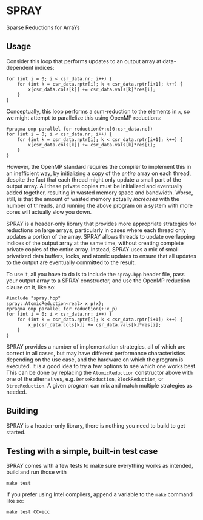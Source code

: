 # SPRAY

Sparse Reductions for ArraYs

## Usage

Consider this loop that performs updates to an output array at data-dependent indices:

    for (int i = 0; i < csr_data.nr; i++) {
        for (int k = csr_data.rptr[i]; k < csr_data.rptr[i+1]; k++) {
            x[csr_data.cols[k]] += csr_data.vals[k]*res[i];
        }
    }

Conceptually, this loop performs a sum-reduction to the elements in `x`, so we might attempt to parallelize this using OpenMP reductions:

    #pragma omp parallel for reduction(+:x[0:csr_data.nc])
    for (int i = 0; i < csr_data.nr; i++) {
        for (int k = csr_data.rptr[i]; k < csr_data.rptr[i+1]; k++) {
            x[csr_data.cols[k]] += csr_data.vals[k]*res[i];
        }
    }

However, the OpenMP standard requires the compiler to implement this in an inefficient way, by initializing a copy of the _entire_ array on each thread, despite the fact that each thread might only update a small part of the output array. All these private copies must be initialized and eventually added together, resulting in wasted memory space and bandwidth. Worse, still, is that the amount of wasted memory actually _increases_ with the number of threads, and running the above program on a system with more cores will actually slow you down.

SPRAY is a header-only library that provides more appropriate strategies for reductions on large arrays, particularly in cases where each thread only updates a portion of the array. SPRAY allows threads to update overlapping indices of the output array at the same time, without creating complete private copies of the entire array. Instead, SPRAY uses a mix of small privatized data buffers, locks, and atomic updates to ensure that all updates to the output are eventually committed to the result.

To use it, all you have to do is to include the `spray.hpp` header file, pass your output array to a SPRAY constructor, and use the OpenMP reduction clause on it, like so:

    #include "spray.hpp"
    spray::AtomicReduction<real> x_p(x);
    #pragma omp parallel for reduction(+:x_p)
    for (int i = 0; i < csr_data.nr; i++) {
        for (int k = csr_data.rptr[i]; k < csr_data.rptr[i+1]; k++) {
            x_p[csr_data.cols[k]] += csr_data.vals[k]*res[i];
        }
    }

SPRAY provides a number of implementation strategies, all of which are correct in all cases, but may have different performance characteristics depending on the use case, and the hardware on which the program is executed. It is a good idea to try a few options to see which one works best. This can be done by replacing the `AtomicReduction` constructor above with one of the alternatives, e.g. `DenseReduction`, `BlockReduction`, or `BtreeReduction`. A given program can mix and match multiple strategies as needed.

## Building

SPRAY is a header-only library, there is nothing you need to build to get started.

## Testing with a simple, built-in test case

SPRAY comes with a few tests to make sure everything works as intended, build and run those with

    make test

If you prefer using Intel compilers, append a variable to the `make` command like so:

    make test CC=icc
